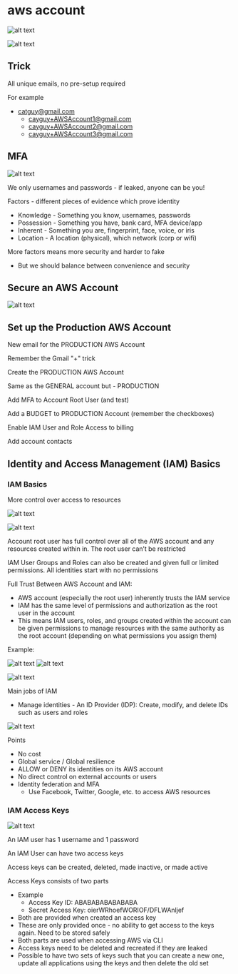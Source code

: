 # aws account

![alt text](./img/1.png)

![alt text](./img/2.png)

## Trick

All unique emails, no pre-setup required

For example

- <catguy@gmail.com>
  - <cayguy+AWSAccount1@gmail.com>
  - <cayguy+AWSAccount2@gmail.com>
  - <cayguy+AWSAccount3@gmail.com>

## MFA

![alt text](./img/3.png)

We only usernames and passwords - if leaked, anyone can be you!

Factors - different pieces of evidence which prove identity

- Knowledge - Something you know, usernames, passwords
- Possession - Something you have, bank card, MFA device/app
- Inherent - Something you are, fingerprint, face, voice, or iris
- Location - A location (physical), which network (corp or wifi)

More factors means more security and harder to fake

- But we should balance between convenience and security

## Secure an AWS Account

![alt text](./img/4.png)

## Set up the Production AWS Account

New email for the PRODUCTION AWS Account

Remember the Gmail "+" trick

Create the PRODUCTION AWS Account

Same as the GENERAL account but - PRODUCTION

Add MFA to Account Root User (and test)

Add a BUDGET to PRODUCTION Account (remember the checkboxes)

Enable IAM User and Role Access to billing

Add account contacts

## Identity and Access Management (IAM) Basics

### IAM Basics

More control over access to resources

![alt text](./img/5.png)

![alt text](./img/6.png)

Account root user has full control over all of the AWS account and any resources created within in. The root user can’t be restricted

IAM User Groups and Roles can also be created and given full or limited permissions. All identities start with no permissions

Full Trust Between AWS Account and IAM:

- AWS account (especially the root user) inherently trusts the IAM service
- IAM has the same level of permissions and authorization as the root user in the account
- This means IAM users, roles, and groups created within the account can be given permissions to manage resources with the same authority as the root account (depending on what permissions you assign them)

Example:

![alt text](./img/7.png)
![alt text](./img/8.png)

![alt text](./img/9.png)

Main jobs of IAM

- Manage identities - An ID Provider (IDP): Create, modify, and delete IDs such as users and roles

![alt text](./img/10.png)

Points

- No cost
- Global service / Global resilience
- ALLOW or DENY its identities on its AWS account
- No direct control on external accounts or users
- Identity federation and MFA
  - Use Facebook, Twitter, Google, etc. to access AWS resources

### IAM Access Keys

![alt text](./img/11.png)

An IAM user has 1 username and 1 password

An IAM User can have two access keys

Access keys can be created, deleted, made inactive, or made active

Access Keys consists of two parts

- Example
  - Access Key ID: ABABABABABABABA
  - Secret Access Key: oierWRhoefWORIOF/DFLWAnljef
- Both are provided when created an access key
- These are only provided once - no ability to get access to the keys again. Need to be stored safely
- Both parts are used when accessing AWS via CLI
- Access keys need to be deleted and recreated if they are leaked
- Possible to have two sets of keys such that you can create a new one, update all applications using the keys and then delete the old set

